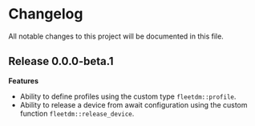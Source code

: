 # Changelog

All notable changes to this project will be documented in this file.

## Release 0.0.0-beta.1

**Features**

- Ability to define profiles using the custom type `fleetdm::profile`.
- Ability to release a device from await configuration using the custom function `fleetdm::release_device`.

